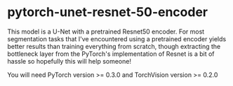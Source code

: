 # pytorch-unet-resnet-50-encoder

This model is a U-Net with a pretrained Resnet50 encoder. For most segmentation tasks that I've encountered using a pretrained encoder yields better results than training everything from scratch, though extracting the bottleneck layer from the PyTorch's implementation of Resnet is a bit of hassle so hopefully this will help someone!

You will need PyTorch version >= 0.3.0 and TorchVision version >= 0.2.0
